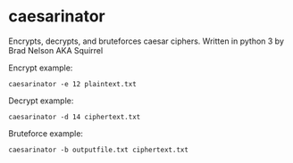 # caesarinator
Encrypts, decrypts, and bruteforces caesar ciphers. Written in python 3 by Brad Nelson AKA Squirrel

Encrypt example:
```
caesarinator -e 12 plaintext.txt
```

Decrypt example:
```
caesarinator -d 14 ciphertext.txt
```

Bruteforce example:
```
caesarinator -b outputfile.txt ciphertext.txt
```
